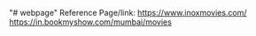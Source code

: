 "# webpage" 
Reference Page/link: https://www.inoxmovies.com/      https://in.bookmyshow.com/mumbai/movies
